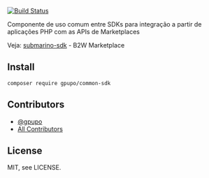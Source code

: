 [![Build Status](https://secure.travis-ci.org/gpupo/common-sdk.png?branch=master)](http://travis-ci.org/gpupo/common-sdk)

Componente de uso comum entre SDKs para integração a partir de aplicações PHP com as APIs de Marketplaces

Veja: [submarino-sdk](https://github.com/gpupo/submarino-sdk)  - B2W Marketplace

## Install

    composer require gpupo/common-sdk

## Contributors

- [@gpupo](https://github.com/gpupo)
- [All Contributors](https://github.com/gpupo/common/contributors)

## License

MIT, see LICENSE.


